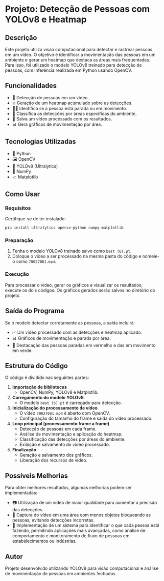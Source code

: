 # Projeto: Detecção de Pessoas com YOLOv8 e Heatmap

## Descrição
Este projeto utiliza visão computacional para detectar e rastrear pessoas em um vídeo. O objetivo é identificar a movimentação das pessoas em um ambiente e gerar um heatmap que destaca as áreas mais frequentadas. Para isso, foi utilizado o modelo YOLOv8 treinado para detecção de pessoas, com inferência realizada em Python usando OpenCV.

## Funcionalidades
- 📌 Detecção de pessoas em um vídeo.
- 🔥 Geração de um heatmap acumulado sobre as detecções.
- 🚶‍♂️ Identifica se a pessoa está parada ou em movimento.
- 🏢 Classifica as detecções por áreas específicas do ambiente.
- 🎥 Salva um vídeo processado com os resultados.
- 📊 Gera gráficos de movimentação por área.

## Tecnologias Utilizadas
- 🐍 Python
- 🖼 OpenCV
- 🤖 YOLOv8 (Ultralytics)
- 🔢 NumPy
- 📈 Matplotlib

## Como Usar
### Requisitos
Certifique-se de ter instalado:
```bash
pip install ultralytics opencv-python numpy matplotlib
```

### Preparação
1. Tenha o modelo YOLOv8 treinado salvo como `best (6).pt`.
2. Coloque o vídeo a ser processado na mesma pasta do código e nomeie-o como `70027081.mp4`.

### Execução
Para processar o vídeo, gerar os gráficos e visualizar os resultados, execute os dois códigos.
Os gráficos gerados serão salvos no diretório do projeto.

## Saída do Programa
Se o modelo detectar corretamente as pessoas, a saída incluirá:
- ✅ Um vídeo processado com as detecções e heatmap aplicado.
- 📊 Gráficos de movimentação e parada por área.
- 🔴 Destacação das pessoas paradas em vermelho e das em movimento em verde.

## Estrutura do Código
O código é dividido nas seguintes partes:
1. **Importação de bibliotecas**
   - OpenCV, NumPy, YOLOv8 e Matplotlib.
2. **Carregamento do modelo YOLOv8**
   - O modelo `best (6).pt` é carregado para detecção.
3. **Inicialização do processamento de vídeo**
   - O vídeo `70027081.mp4` é aberto com OpenCV.
   - Configuração do tamanho do frame e saída do vídeo processado.
4. **Loop principal (processamento frame a frame)**
   - Detecção de pessoas em cada frame.
   - Análise de movimentação e aplicação do heatmap.
   - Classificação das detecções por áreas do ambiente.
   - Exibição e salvamento do vídeo processado.
5. **Finalização**
   - Geração e salvamento dos gráficos.
   - Liberação dos recursos de vídeo.

## Possíveis Melhorias
Para obter melhores resultados, algumas melhorias podem ser implementadas:
- 📷 Utilização de um vídeo de maior qualidade para aumentar a precisão das detecções.
- 🚧 Captura do vídeo em uma área com menos objetos bloqueando as pessoas, evitando detecções incorretas.
- 🧠 Implementação de um sistema para identificar o que cada pessoa está fazendo, permitindo aplicações mais avançadas, como análise de comportamento e monitoramento de fluxo de pessoas em estabelecimentos ou indústrias.

## Autor
Projeto desenvolvido utilizando YOLOv8 para visão computacional e análise de movimentação de pessoas em ambientes fechados.


